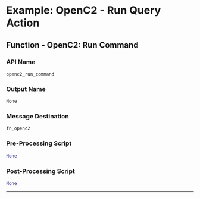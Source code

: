 <!--
    DO NOT MANUALLY EDIT THIS FILE
    THIS FILE IS AUTOMATICALLY GENERATED WITH resilient-circuits codegen
-->

# Example: OpenC2 - Run Query Action

## Function - OpenC2: Run Command

### API Name
`openc2_run_command`

### Output Name
`None`

### Message Destination
`fn_openc2`

### Pre-Processing Script
```python
None
```

### Post-Processing Script
```python
None
```

---

